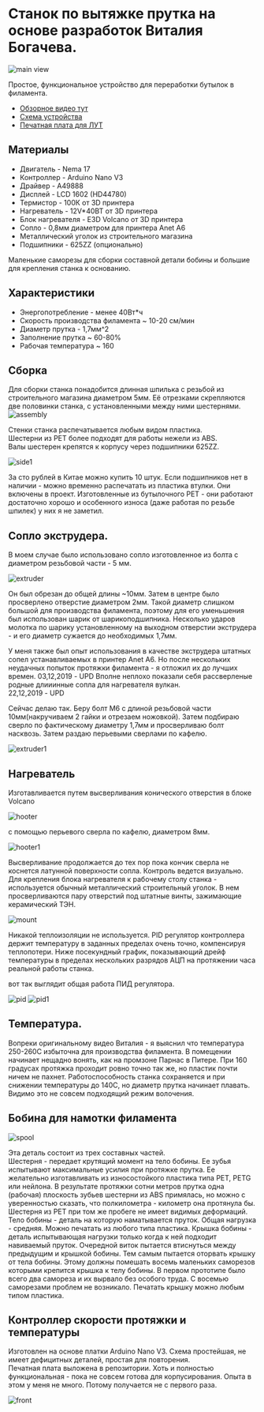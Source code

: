 # Cтанок по вытяжке прутка на основе разработок Виталия Богачева.
![main view](img/main.jpg)

Простое, функциональное устройство для переработки бутылок в филамента.  

- [Обзорное видео тут](https://youtu.be/G16bqoB8Z38)
- [Схема устройства](pdf/2019-11-28V1.2.pdf)
- [Печатная плата для ЛУТ](https://drive.google.com/open?id=1dySD1lTDA4rSZQcVADHj6VBQWqIWLeg4)

## Материалы

- Двигатель - Nema 17
- Контроллер - Arduino Nano V3 
- Драйвер - A49888
- Дисплей - LCD 1602 (HD44780)
- Термистор - 100К от 3D принтера
- Нагреватель - 12V*40ВТ от 3D принтера 
- Блок нагревателя -  E3D Volcano от 3D принтера
- Сопло - 0,8мм диаметром для принтера Anet A6
- Металлический уголок из строительного магазина 
- Подшипники - 625ZZ (опционально)

Маленькие саморезы для сборки составной детали бобины  и большие для крепления станка к основанию. 

## Характеристики 

- Энергопотребление - менее 40Вт*ч
- Скорость производства филамента ~ 10-20 см/мин
- Диаметр прутка - 1,7мм^2
- Заполнение прутка ~ 60-80%
- Рабочая температура ~ 160

## Сборка

Для сборки станка понадобится длинная шпилька с резьбой из строительного магазина диаметром 5мм. 
Её отрезками скрепляются две половинки станка, с установленными между ними шестернями.
![assembly](img/assembly.jpg)

Стенки станка распечатывается любым видом пластика.  
Шестерни из PET более подходят для работы нежели из ABS.  
Валы шестерен крепятся к корпусу через подшипники 625ZZ. 

![side1](img/side1.jpg)

За сто рублей в Китае можно купить 10 штук. Если подшипников нет в наличии - можно временно распечатать из пластика втулки. Они включены в проект. Изготовленные из бутылочного PET - они работают достаточно хорошо и особенного износа (даже работая по резьбе шпилек) у них я не заметил.  

## Сопло экструдера.

В моем случае было использовано сопло изготовленное из болта с диаметром резьбовой части - 5 мм.

![extruder](img/extruder.jpg)

Он был обрезан до общей длины ~10мм. Затем в центре было просверлено отверстие диаметром 2мм. Такой диаметр слишком большой для производства филамента, поэтому для его уменьшения был использован шарик от шарикоподшипника.  Несколько ударов молотка по шарику установленному на выходном отверстии экструдера - и его диаметр сужается до необходимых 1,7мм. 

У меня также был опыт использования в качестве экструдера штатных сопел устанавливаемых в принтер Anet A6. Но после нескольких неудачных попыток протяжки филамента - я отложил их до лучших времен. 
03,12,2019 - UPD 
Вполне неплохо показали себя рассверленые родные длииинные сопла для нагревателя вулкан.  
22,12,2019 - UPD

Сейчас делаю так. Беру болт М6 с длиной резьбовой части 10мм(накручиваем 2 гайки и отрезаем ножовкой). Затем подбираю сверло по фактическому диаметру 1,7мм и просверливаю болт насквозь. Затем раздаю перьевыми сверлами по кафелю. 

![extruder1](img/extruder1.jpg)

## Нагреватель

Изготавливается путем высверливания конического отверстия в блоке Volcano

![hooter](img/hooter.jpg)

с помощью перьевого сверла по кафелю, диаметром 8мм.

![hooter1](img/hooter1.jpg)

Высверливание продолжается до тех пор пока кончик сверла не коснется латунной поверхности сопла. Контроль ведется визуально. 
Для крепления блока нагревателя к рабочему столу станка - используется обычный металлический строительный уголок. В нем просверливаются пару отверстий под штатные винты, зажимающие керамический ТЭН. 

![mount](img/mount.jpg)

Никакой теплоизоляции не используется. PID регулятор контроллера держит температуру в заданных пределах очень точно, компенсируя теплопотери. Ниже посекундный график, показывающий дрейф температуры в пределах нескольких разрядов АЦП на протяжении часа реальной работы станка. 

вот так выглядит общая работа ПИД регулятора. 

![pid](img/pid.jpg)
![pid1](img/pid1.jpg)

## Температура. 
Вопреки оригинальному видео Виталия - я выяснил что температура 250-260С избыточна для производства филамента. В помещении начинает нещадно вонять, как на промзоне Парнас в Питере. При 160 градусах протяжка проходит ровно точно так же, но пластик почти ничем не пахнет.  Работоспособность станка сохраняется и при снижении температуры до 140С, но диаметр прутка начинает плавать. Видимо это не совсем подходящий режим волочения.  

## Бобина для намотки филамента

![spool](img/spool.jpg)

Эта деталь состоит из трех составных частей.  
Шестерня - передает крутящий момент на тело бобины. Ее зубья испытывают максимальные усилия при протяжке прутка. Ее желательно изготавливать из износостойкого пластика типа PET, PETG или нейлона. В результате протяжки сотни метров прутка одна (рабочая) плоскость зубьев шестерни из ABS примялась, но можно с уверенностью сказать, что полкилометра - километр она протянула бы. Шестерня из PET при том же пробеге не имеет видимых деформаций. 
Тело бобины - деталь на которую наматывается пруток. Общая нагрузка - средняя. Можно печатать из любого типа пластика. 
Крышка бобины - деталь испытывающая нагрузки только когда к ней подходит навиваемый пруток. Очередной виток пытается втиснуться между предыдущим и крышкой бобины. Тем самым пытается оторвать крышку от тела бобины. 
Этому должны помешать восемь маленьких саморезов которыми крепится крышка к телу бобины. В первом прототипе было всего два самореза и их вырвало без особого труда.  С восемью саморезами проблем не возникало. Печатать крышку можно любым типом пластика. 

## Контроллер скорости протяжки и температуры

Изготовлен на основе платки Arduino Nano V3.  Схема простейшая, не имеет дефицитных деталей, простая для повторения.  
Печатная плата выложена в репозитории. Хоть и полностью функциональная - пока не совсем готова для корпусирования. Опыта в этом у меня не много. Потому получается не с первого раза.

![front](img/front.jpg)

